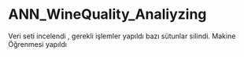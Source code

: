 # ANN_WineQuality_Analiyzing
Veri seti incelendi , gerekli işlemler yapıldı bazı sütunlar silindi. Makine Öğrenmesi yapıldı
